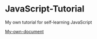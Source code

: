 # JavaScript-Tutorial
My own tutorial for self-learning JavaScript

[My-own-document](https://docs.google.com/document/d/17iZoEUoVG7CgARyGdfQBIfs9XouRnzPS5dLtn_Qouwk/edit?usp=sharing)
